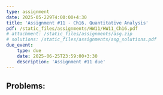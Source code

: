 ```yaml
---
type: assignment
date: 2025-05-229T4:00:00+4:30
title: 'Assignment #11 - Ch16. Quantitative Analysis'
pdf: /static_files/assignments/HW11/HW11_Ch16.pdf
# attachment: /static_files/assignments/asg.zip
# solutions: /static_files/assignments/asg_solutions.pdf
due_event: 
    type: due
    date: 2025-06-25T23:59:00+3:30
    description: 'Assignment #11 due'
---
```


## Problems:

